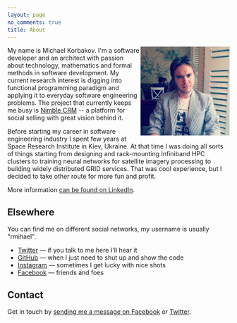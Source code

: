 ```yaml
---
layout: page
no_comments: true
title: About
---
```


<img src="/assets/img/me.jpg" width="40%" align="right">

My name is Michael Korbakov. I'm a software developer and an architect with passion about technology, mathematics and formal methods in software development. My current research interest is digging into functional programming paradigm and applying it to everyday software engineering problems. The project that currently keeps me busy is [Nimble CRM](http://nimble.com) -- a platform for social selling with great vision behind it.

Before starting my career in software engineering industry I spent few years at Space Research Institute in Kiev, Ukraine. At that time I was doing all sorts of things starting from designing and rack-mounting Infiniband HPC clusters to training neural networks for satellite imagery processing to building widely distributed GRID services. That was cool experience, but I decided to take other route for more fun and profit.

More information [can be found on LinkedIn](http://www.linkedin.com/in/mkorbakov).

## Elsewhere

You can find me on different social networks, my username is usually "rmihael".

- [Twitter](http://twitter.com/rmihael) — if you talk to me here I'll hear it
- [GitHub](https://github.com/rmihael) — when I just need to shut up and show the code
- [Instagram](http://instagram.com/rmihael/) — sometimes I get lucky with nice shots
- [Facebook](https://www.facebook.com/michael.korbakov) — friends and foes

## Contact

Get in touch by [sending me a message on Facebook](https://www.facebook.com/messages/michael.korbakov) or [Twitter](http://twitter.com/rmihael).
